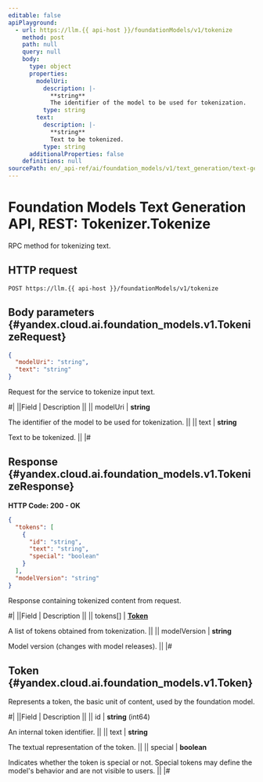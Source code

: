 ```yaml
---
editable: false
apiPlayground:
  - url: https://llm.{{ api-host }}/foundationModels/v1/tokenize
    method: post
    path: null
    query: null
    body:
      type: object
      properties:
        modelUri:
          description: |-
            **string**
            The identifier of the model to be used for tokenization.
          type: string
        text:
          description: |-
            **string**
            Text to be tokenized.
          type: string
      additionalProperties: false
    definitions: null
sourcePath: en/_api-ref/ai/foundation_models/v1/text_generation/text-generation/api-ref/Tokenizer/tokenize.md
---
```


# Foundation Models Text Generation API, REST: Tokenizer.Tokenize

RPC method for tokenizing text.

## HTTP request

```
POST https://llm.{{ api-host }}/foundationModels/v1/tokenize
```

## Body parameters {#yandex.cloud.ai.foundation_models.v1.TokenizeRequest}

```json
{
  "modelUri": "string",
  "text": "string"
}
```

Request for the service to tokenize input text.

#|
||Field | Description ||
|| modelUri | **string**

The identifier of the model to be used for tokenization. ||
|| text | **string**

Text to be tokenized. ||
|#

## Response {#yandex.cloud.ai.foundation_models.v1.TokenizeResponse}

**HTTP Code: 200 - OK**

```json
{
  "tokens": [
    {
      "id": "string",
      "text": "string",
      "special": "boolean"
    }
  ],
  "modelVersion": "string"
}
```

Response containing tokenized content from request.

#|
||Field | Description ||
|| tokens[] | **[Token](#yandex.cloud.ai.foundation_models.v1.Token)**

A list of tokens obtained from tokenization. ||
|| modelVersion | **string**

Model version (changes with model releases). ||
|#

## Token {#yandex.cloud.ai.foundation_models.v1.Token}

Represents a token, the basic unit of content, used by the foundation model.

#|
||Field | Description ||
|| id | **string** (int64)

An internal token identifier. ||
|| text | **string**

The textual representation of the token. ||
|| special | **boolean**

Indicates whether the token is special or not. Special tokens may define the model's behavior and are not visible to users. ||
|#